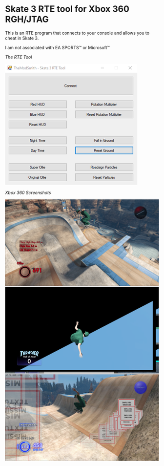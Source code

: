 # Skate 3 RTE tool for Xbox 360 RGH/JTAG
This is an RTE program that connects to your console and allows you to cheat in Skate 3.

I am not associated with EA SPORTS™ or Microsoft™

*The RTE Tool*

![alt text](https://raw.githubusercontent.com/Jack06WS/Skate3RTE/main/Images/EXE.png?raw=true)

*Xbox 360 Screenshots*

![alt text](https://raw.githubusercontent.com/Jack06WS/Skate3RTE/main/Images/1.png?raw=true)
![alt text](https://raw.githubusercontent.com/Jack06WS/Skate3RTE/main/Images/2.png?raw=true)
![alt text](https://raw.githubusercontent.com/Jack06WS/Skate3RTE/main/Images/3.png?raw=true)
